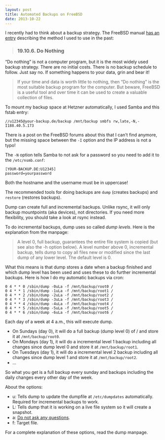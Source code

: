 ```yaml
---
layout: post
title: Automated Backups on FreeBSD
date: 2013-10-22
---
```

I recently had to think about a backup strategy. The FreeBSD manual <a href="http://www.freebsd.org/doc/en/books/handbook/backup-basics.html">has an entry</a> describing the method I used to use in the past:

> ### 19.10.6. Do Nothing
“Do nothing” is not a computer program, but it is the most widely used backup strategy. There are no initial costs. There is no backup schedule to follow. Just say no. If something happens to your data, grin and bear it!

> If your time and data is worth little to nothing, then “Do nothing” is the most suitable backup program for the computer. But beware, FreeBSD is a useful tool and over time it can be used to create a valuable collection of files.

To mount my backup space at Hetzner automatically, I used Samba and this fstab entry:

	//u12345@your-backup.de/backup /mnt/backup smbfs rw,late,-N,-I188.40.5.173

There is a post on the FreeBSD forums about this that I can't find anymore, but the missing space between the `-I` option and the IP address is not a typo!

The `-N` option tells Samba to not ask for a password so you need to add it to the `/etc/nsmb.conf`:

    [YOUR-BACKUP.DE:U12345]
    password=yourpassword

Both the hostname and the username must be in uppercase!

The recommended tools for doing backups are `dump` (creates backups) and `restore` (restores backups).

Dump can create full and incremental backups. Unlike rsync, it will only backup mountpoints (aka devices), not directories. If you need more flexibility, you should take a look at rsync instead.

To do incremental backups, dump uses so called <em>dump levels</em>. Here is the explanation from the manpage:

> A level 0, full backup, guarantees the entire file
system is copied (but see also the -h option below). A level number above 0, incremental backup, tells dump to copy all files new or modified since the last dump of any lower level. The default level is 0.

What this means is that dump stores a date when a backup finished and which dump level has been used and uses these to do further incremental backups. Here is how I do my automatic backups via cron:

    0 4 * * 0 /sbin/dump -0uLa -f /mnt/backup/root0 /
    0 4 * * 1 /sbin/dump -1uLa -f /mnt/backup/root1 /
    0 4 * * 2 /sbin/dump -2uLa -f /mnt/backup/root2 /
    0 4 * * 3 /sbin/dump -3uLa -f /mnt/backup/root3 /
    0 4 * * 4 /sbin/dump -4uLa -f /mnt/backup/root4 /
    0 4 * * 5 /sbin/dump -5uLa -f /mnt/backup/root5 /
    0 4 * * 6 /sbin/dump -6uLa -f /mnt/backup/root6 /

Each day of a week at 4 a.m., this will execute dump.

- On Sundays (day 0), it will do a full backup (dump level 0) of / and store it at `/mnt/backup/root0`.
- On Mondays (day 1), it will do a incremental level 1 backup including  all changes since dump level 0 and store it at `/mnt/backup/root1`.
- On Tuesdays (day 1), it will do a incremental level 2 backup including  all changes since dump level 1 and store it at `/mnt/backup/root2`.
- ...


So what you get is a full backup every sunday and backups including the daily changes every other day of the week.

About the options:

- u: Tells dump to update the dumpfile at `/etc/dumpdates` automatically. Required for incremental backups to work.
- L: Tells dump that it is working on a live file system so it will create a snapshot.
- a: [Do not ask any questions](http://lists.freebsd.org/pipermail/freebsd-questions/2007-July/153164.html).
- f: Target file.

For a complete explanation of these options, read the dump manpage.
